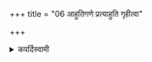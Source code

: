 +++
title = "06 आहुतिगणे प्रत्याहुति गृहीत्वा"

+++

<details><summary>कपर्दिस्वामी</summary>


<details>

<details><summary>हरदत्तः</summary>


<details>

<details><summary>Müller</summary>

Or, if there are several Āhutis, taking (the butter) for each Āhuti.
</details>

<details><summary>थिते</summary>

आहुतिगणे प्रत्याहुति गृहीत्वा ६
</details>
